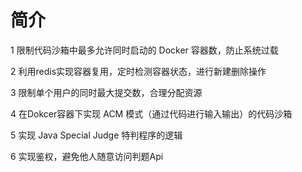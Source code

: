 # 简介

1 限制代码沙箱中最多允许同时启动的 Docker 容器数，防止系统过载

2 利用redis实现容器复用，定时检测容器状态，进行新建删除操作

3 限制单个用户的同时最大提交数，合理分配资源

4 在Dokcer容器下实现 ACM 模式（通过代码进行输入输出）的代码沙箱

5 实现 Java Special Judge 特判程序的逻辑

6 实现鉴权，避免他人随意访问判题Api
